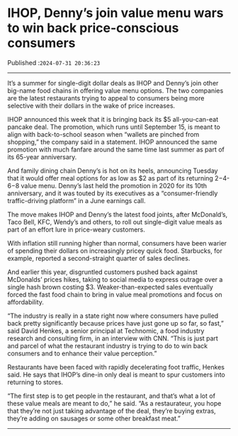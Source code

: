 # IHOP, Denny’s join value menu wars to win back price-conscious consumers

Published :`2024-07-31 20:36:23`

---

It’s a summer for single-digit dollar deals as IHOP and Denny’s join other big-name food chains in offering value menu options. The two companies are the latest restaurants trying to appeal to consumers being more selective with their dollars in the wake of price increases.

IHOP announced this week that it is bringing back its $5 all-you-can-eat pancake deal. The promotion, which runs until September 15, is meant to align with back-to-school season when “wallets are pinched from shopping,” the company said in a statement. IHOP announced the same promotion with much fanfare around the same time last summer as part of its 65-year anniversary.

And family dining chain Denny’s is hot on its heels, announcing Tuesday that it would offer meal options for as low as $2 as part of its returning $2-$4-$6-$8 value menu. Denny’s last held the promotion in 2020 for its 10th anniversary, and it was touted by its executives as a “consumer-friendly traffic-driving platform” in a June earnings call.

The move makes IHOP and Denny’s the latest food joints, after McDonald’s, Taco Bell, KFC, Wendy’s and others, to roll out single-digit value meals as part of an effort lure in price-weary customers.

With inflation still running higher than normal, consumers have been warier of spending their dollars on increasingly pricey quick food. Starbucks, for example, reported a second-straight quarter of sales declines.

And earlier this year, disgruntled customers pushed back against McDonalds’ prices hikes, taking to social media to express outrage over a single hash brown costing $3. Weaker-than-expected sales eventually forced the fast food chain to bring in value meal promotions and focus on affordability.

“The industry is really in a state right now where consumers have pulled back pretty significantly because prices have just gone up so far, so fast,” said David Henkes, a senior principal at Technomic, a food industry research and consulting firm, in an interview with CNN. “This is just part and parcel of what the restaurant industry is trying to do to win back consumers and to enhance their value perception.”

Restaurants have been faced with rapidly decelerating foot traffic, Henkes said. He says that IHOP’s dine-in only deal is meant to spur customers into returning to stores.

“The first step is to get people in the restaurant, and that’s what a lot of these value meals are meant to do,” he said. “As a restaurateur, you hope that they’re not just taking advantage of the deal, they’re buying extras, they’re adding on sausages or some other breakfast meat.”

---

